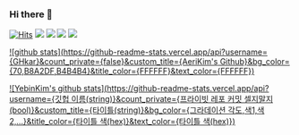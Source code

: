 ### Hi there 👋

[![Hits](https://hits.seeyoufarm.com/api/count/incr/badge.svg?url=https%3A%2F%2Fgithub.com%2FGHkar%2F&count_bg=%23B4B4B4&title_bg=%23B8A2DF&icon=angellist.svg&icon_color=%23E7E7E7&title=hits&edge_flat=false)](https://github.com/GHkar/)
<a href="https://sites.google.com/site/computernetworklab/?pli=1" target="_blank"><img src="https://img.shields.io/badge/-COMNET-B8A2DF?style=flat&logo=blockchaindotcom&logoColor=white"/></a>
<a href="https://bitcoin.org/" target="_blank"><img src="https://img.shields.io/badge/-Bitcoin-B4B4B4?style=flat&logo=bitcoin&logoColor=white"/></a>
<a href="https://ethereum.org/" target="_blank"><img src="https://img.shields.io/badge/-Ethereum-B8A2DF?style=flat&logo=ethereum&logoColor=white"/></a>
<a href="https://python.org/" target="_blank"><img src="https://img.shields.io/badge/-Python-B4B4B4?style=flat&logo=python&logoColor=white"/></a>

[![github stats](https://github-readme-stats.vercel.app/api?username={GHkar}&count_private={false}&custom_title={AeriKim's Github}&bg_color={70,B8A2DF,B4B4B4}&title_color={FFFFFF}&text_color={FFFFFF})](https://github.com/anuraghazra/github-readme-stats)


[![YebinKim's github stats](https://github-readme-stats.vercel.app/api?username={깃헙 이름(string)}&count_private={프라이빗 레포 커밋 셀지말지(bool)}&custom_title={타이틀(string)}&bg_color={그라데이션 각도,색1,색2,...}&title_color={타이틀 색(hex)}&text_color={타이틀 색(hex)})](https://github.com/anuraghazra/github-readme-stats)


<!--
**GHkar/GHkar** is a ✨ _special_ ✨ repository because its `README.md` (this file) appears on your GitHub profile.


Here are some ideas to get you started:

- 🔭 I’m currently working on ...
- 🌱 I’m currently learning ...
- 👯 I’m looking to collaborate on ...
- 🤔 I’m looking for help with ...
- 💬 Ask me about ...
- 📫 How to reach me: ...
- 😄 Pronouns: ...
- ⚡ Fun fact: ...
-->
